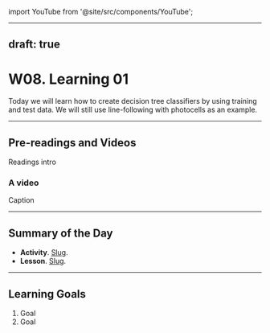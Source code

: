 import YouTube from '@site/src/components/YouTube';

---
draft: true
---


# W08. Learning 01
Today we will learn how to create decision tree classifiers by using training and test data. We will still use line-following with photocells as an example.

---
## Pre-readings and Videos
Readings intro

### A video
<YouTube id="id" />
Caption


---
## Summary of the Day

- **Activity**. [Slug](/docs/teaching/activities/LINK.md).
- **Lesson**. [Slug](/docs/teaching/lessons/LINK.md).

---
## Learning Goals
1. Goal
2. Goal